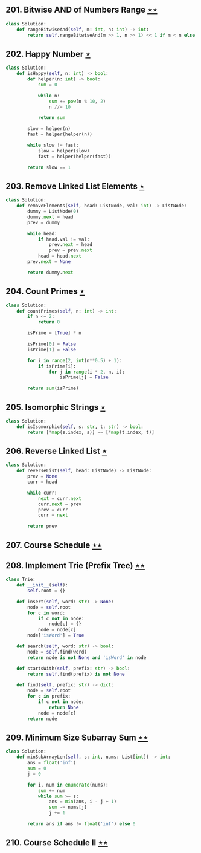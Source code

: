## 201. Bitwise AND of Numbers Range [$\star\star$](https://leetcode.com/problems/bitwise-and-of-numbers-range)

```python
class Solution:
    def rangeBitwiseAnd(self, m: int, n: int) -> int:
        return self.rangeBitwiseAnd(m >> 1, n >> 1) << 1 if m < n else m
```

## 202. Happy Number [$\star$](https://leetcode.com/problems/happy-number)

```python
class Solution:
    def isHappy(self, n: int) -> bool:
        def helper(n: int) -> bool:
            sum = 0

            while n:
                sum += pow(n % 10, 2)
                n //= 10

            return sum

        slow = helper(n)
        fast = helper(helper(n))

        while slow != fast:
            slow = helper(slow)
            fast = helper(helper(fast))

        return slow == 1
```

## 203. Remove Linked List Elements [$\star$](https://leetcode.com/problems/remove-linked-list-elements)

```python
class Solution:
    def removeElements(self, head: ListNode, val: int) -> ListNode:
        dummy = ListNode(0)
        dummy.next = head
        prev = dummy

        while head:
            if head.val != val:
                prev.next = head
                prev = prev.next
            head = head.next
        prev.next = None

        return dummy.next
```

## 204. Count Primes [$\star$](https://leetcode.com/problems/count-primes)

```python
class Solution:
    def countPrimes(self, n: int) -> int:
        if n <= 2:
            return 0

        isPrime = [True] * n

        isPrime[0] = False
        isPrime[1] = False

        for i in range(2, int(n**0.5) + 1):
            if isPrime[i]:
                for j in range(i * 2, n, i):
                    isPrime[j] = False

        return sum(isPrime)
```

## 205. Isomorphic Strings [$\star$](https://leetcode.com/problems/isomorphic-strings)

```python
class Solution:
    def isIsomorphic(self, s: str, t: str) -> bool:
        return [*map(s.index, s)] == [*map(t.index, t)]
```

## 206. Reverse Linked List [$\star$](https://leetcode.com/problems/reverse-linked-list)

```python
class Solution:
    def reverseList(self, head: ListNode) -> ListNode:
        prev = None
        curr = head

        while curr:
            next = curr.next
            curr.next = prev
            prev = curr
            curr = next

        return prev
```

## 207. Course Schedule [$\star\star$](https://leetcode.com/problems/course-schedule)

## 208. Implement Trie (Prefix Tree) [$\star\star$](https://leetcode.com/problems/implement-trie-prefix-tree)

```python
class Trie:
    def __init__(self):
        self.root = {}

    def insert(self, word: str) -> None:
        node = self.root
        for c in word:
            if c not in node:
                node[c] = {}
            node = node[c]
        node['isWord'] = True

    def search(self, word: str) -> bool:
        node = self.find(word)
        return node is not None and 'isWord' in node

    def startsWith(self, prefix: str) -> bool:
        return self.find(prefix) is not None

    def find(self, prefix: str) -> dict:
        node = self.root
        for c in prefix:
            if c not in node:
                return None
            node = node[c]
        return node
```

## 209. Minimum Size Subarray Sum [$\star\star$](https://leetcode.com/problems/minimum-size-subarray-sum)

```python
class Solution:
    def minSubArrayLen(self, s: int, nums: List[int]) -> int:
        ans = float('inf')
        sum = 0
        j = 0

        for i, num in enumerate(nums):
            sum += num
            while sum >= s:
                ans = min(ans, i - j + 1)
                sum -= nums[j]
                j += 1

        return ans if ans != float('inf') else 0
```

## 210. Course Schedule II [$\star\star$](https://leetcode.com/problems/course-schedule-ii)
